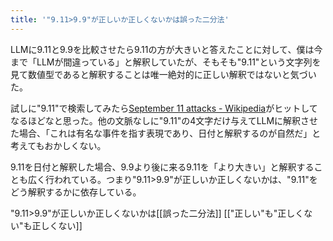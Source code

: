 ```yaml
---
title: '"9.11>9.9"が正しいか正しくないかは誤った二分法'
---
```


LLMに9.11と9.9を比較させたら9.11の方が大きいと答えたことに対して、僕は今まで「LLMが間違っている」と解釈していたが、そもそも"9.11"という文字列を見て数値型であると解釈することは唯一絶対的に正しい解釈ではないと気づいた。

試しに"9.11"で検索してみたら[September 11 attacks - Wikipedia](https://en.wikipedia.org/wiki/September_11_attacks)がヒットしてなるほどなと思った。他の文脈なしに"9.11"の4文字だけ与えてLLMに解釈させた場合、「これは有名な事件を指す表現であり、日付と解釈するのが自然だ」と考えてもおかしくない。

9.11を日付と解釈した場合、9.9より後に来る9.11を「より大きい」と解釈することも広く行われている。つまり"9.11>9.9"が正しいか正しくないかは、"9.11"をどう解釈するかに依存している。

"9.11>9.9"が正しいか正しくないかは[[誤った二分法]]
[["正しい"も"正しくない"も正しくない]]

